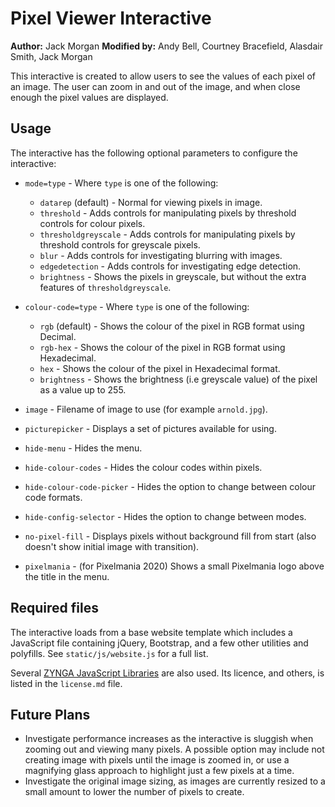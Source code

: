 # Pixel Viewer Interactive

**Author:** Jack Morgan
**Modified by:** Andy Bell, Courtney Bracefield, Alasdair Smith, Jack Morgan

This interactive is created to allow users to see the values of each pixel of an image.
The user can zoom in and out of the image, and when close enough the pixel values are displayed.

## Usage

The interactive has the following optional parameters to configure the interactive:

- `mode=type` - Where `type` is one of the following:

  - `datarep` (default) - Normal for viewing pixels in image.
  - `threshold` - Adds controls for manipulating pixels by threshold controls for colour pixels.
  - `thresholdgreyscale` - Adds controls for manipulating pixels by threshold controls for greyscale pixels.
  - `blur` - Adds controls for investigating blurring with images.
  - `edgedetection` - Adds controls for investigating edge detection.
  - `brightness` - Shows the pixels in greyscale, but without the extra features of `thresholdgreyscale`.

- `colour-code=type` - Where `type` is one of the following:

  - `rgb` (default) - Shows the colour of the pixel in RGB format using Decimal.
  - `rgb-hex` - Shows the colour of the pixel in RGB format using Hexadecimal.
  - `hex` - Shows the colour of the pixel in Hexadecimal format.
  - `brightness` - Shows the brightness (i.e greyscale value) of the pixel as a value up to 255.

- `image` - Filename of image to use (for example `arnold.jpg`).
- `picturepicker` - Displays a set of pictures available for using.
- `hide-menu` - Hides the menu.
- `hide-colour-codes` - Hides the colour codes within pixels.
- `hide-colour-code-picker` - Hides the option to change between colour code formats.
- `hide-config-selector` - Hides the option to change between modes.
- `no-pixel-fill` - Displays pixels without background fill from start (also doesn't show initial image with transition).
- `pixelmania` - (for Pixelmania 2020) Shows a small Pixelmania logo above the title in the menu.

## Required files

The interactive loads from a base website template which includes a JavaScript file containing jQuery, Bootstrap, and a few other utilities and polyfills.
See `static/js/website.js` for a full list.

Several [ZYNGA JavaScript Libraries](zynga.github.io/scroller/) are also used.
Its licence, and others, is listed in the `license.md` file.

## Future Plans

- Investigate performance increases as the interactive is sluggish when zooming out and viewing many pixels. A possible option may include not creating image with pixels until the image is zoomed in, or use a magnifying glass approach to highlight just a few pixels at a time.
- Investigate the original image sizing, as images are currently resized to a small amount to lower the number of pixels to create.
